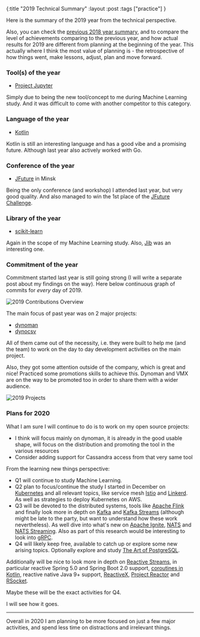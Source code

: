 {:title "2019 Technical Summary"
:layout :post
:tags ["practice"]
}

Here is the summary of the 2019 year from the technical perspective. 

Also, you can check the [previous 2018 year summary](/posts-output/2019-01-05-summary-2018/), and to compare the level of achievements comparing to the previous year, and how actual results for 2019 are different from planning at the beginning of the year. This actually where I think the most value of planning is - the retrospective of how things went, make lessons, adjust, plan and move forward.

### Tool(s) of the year
- [Project Jupyter](https://jupyter.org/)

Simply due to being the new tool/concept to me during Machine Learning study. And it was difficult to come with another competitor to this category.

### Language of the year
- [Kotlin](https://kotlinlang.org/)

Kotlin is still an interesting language and has a good vibe and a promising future. Although last year also actively worked with Go.

### Conference of the year
- [JFuture](/posts-output/2019-11-26-jfuture-overview) in Minsk

Being the only conference (and workshop) I attended last year, but very good quality. And also managed to win the 1st place of the [JFuture Challenge](https://github.com/zshamrock/cinemaanalytics).

### Library of the year
- [scikit-learn](https://scikit-learn.org/stable/)

Again in the scope of my Machine Learning study.
Also, [Jib](https://github.com/GoogleContainerTools/jib) was an interesting one.

### Commitment of the year

Commitment started last year is still going strong (I will write a separate post about my findings on the way).
Here below continuous graph of commits for *every* day of 2019.

<img src="/img/2019-contributions-overview.png" alt="2019 Contributions Overview" class="img-thumbnail">

The main focus of past year was on 2 major projects:

- [dynoman](https://github.com/zshamrock/dynoman) 
- [dynocsv](https://github.com/zshamrock/dynocsv)

All of them came out of the necessity, i.e. they were built to help me (and the team) to work on the day to day development activities on the main project.

Also, they got some attention outside of the company, which is great and nice! Practiced some promotions skills to achieve this. Dynoman and VMX are on the way to be promoted too in order to share them with a wider audience.

<img src="/img/2019-projects-pinned.png" alt="2019 Projects" class="img-thumbnail">

### Plans for 2020

What I am sure I will continue to do is to work on my open source projects:

- I think will focus mainly on dynoman, it is already in the good usable shape, will focus on the distribution and promoting the tool in the various resources
- Consider adding support for Cassandra access from that very same tool

From the learning new things perspective:

- Q1 will continue to study Machine Learning.
- Q2 plan to focus/continue the study I started in December on [Kubernetes](https://kubernetes.io/) and all relevant topics, like service mesh [Istio](https://istio.io/) and [Linkerd](https://linkerd.io/). As well as strategies to deploy Kubernetes on AWS.
- Q3 will be devoted to the distributed systems, tools like [Apache Flink](https://flink.apache.org/) and finally look more in depth on [Kafka](https://kafka.apache.org/) and [Kafka Streams](https://kafka.apache.org/documentation/streams/) 
 (although might be late to the party, but want to understand how these work nevertheless). As well dive into what's new on [Apache Ignite](https://ignite.apache.org/), [NATS](https://nats.io/) and [NATS Streaming](https://docs.nats.io/nats-streaming-concepts/intro). Also as part of this research would be interesting to look into [gRPC](https://grpc.io/).
- Q4 will likely keep free, available to catch up or explore some new arising topics. Optionally explore and study [The Art of PostgreSQL](https://postgresql.thinkific.com/).

Additionally will be nice to look more in depth on [Reactive Streams](https://www.reactive-streams.org/), in particular reactive Spring 5.0 and Spring Boot 2.0 support, [coroutines in Kotlin](https://kotlinlang.org/docs/reference/coroutines-overview.html), reactive native Java 9+ support, [ReactiveX](http://reactivex.io/), [Project Reactor](https://projectreactor.io/) and [RSocket](http://rsocket.io/).

Maybe these will be the exact activities for Q4.

I will see how it goes.

- - -

Overall in 2020 I am planning to be more focused on just a few major activities, and spend less time on distractions and irrelevant things.
